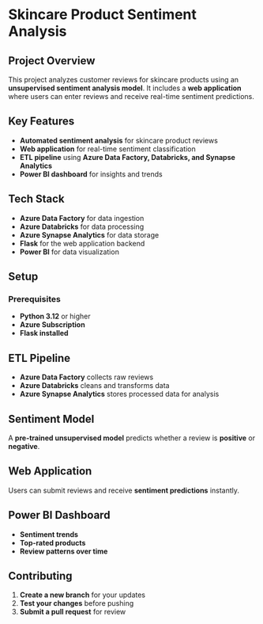 # Skincare Product Sentiment Analysis  

## **Project Overview**  

This project analyzes customer reviews for skincare products using an **unsupervised sentiment analysis model**. It includes a **web application** where users can enter reviews and receive real-time sentiment predictions.  

## **Key Features**  
- **Automated sentiment analysis** for skincare product reviews  
- **Web application** for real-time sentiment classification  
- **ETL pipeline** using **Azure Data Factory, Databricks, and Synapse Analytics**  
- **Power BI dashboard** for insights and trends  

## **Tech Stack**  
- **Azure Data Factory** for data ingestion  
- **Azure Databricks** for data processing  
- **Azure Synapse Analytics** for data storage  
- **Flask** for the web application backend  
- **Power BI** for data visualization  

## **Setup**  

### **Prerequisites**  
- **Python 3.12** or higher  
- **Azure Subscription**  
- **Flask installed**  

## **ETL Pipeline**  
- **Azure Data Factory** collects raw reviews  
- **Azure Databricks** cleans and transforms data  
- **Azure Synapse Analytics** stores processed data for analysis  

## **Sentiment Model**  
A **pre-trained unsupervised model** predicts whether a review is **positive** or **negative**.  

## **Web Application**  
Users can submit reviews and receive **sentiment predictions** instantly.  

## **Power BI Dashboard**  
- **Sentiment trends**  
- **Top-rated products**  
- **Review patterns over time**  

## **Contributing**  
1. **Create a new branch** for your updates  
2. **Test your changes** before pushing  
3. **Submit a pull request** for review  

